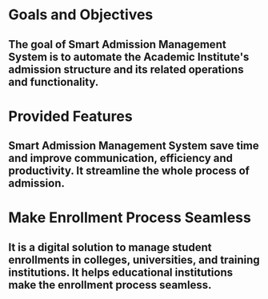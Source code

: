 # Goals and Objectives
## The goal of Smart Admission Management System is to automate the Academic Institute's admission structure and its related operations and functionality.

# Provided Features
## Smart Admission Management System save time and improve communication, efficiency and productivity. It streamline the whole process of admission.

# Make Enrollment Process Seamless
## It is a digital solution to manage student enrollments in colleges, universities, and training institutions. It helps educational institutions make the enrollment process seamless.
